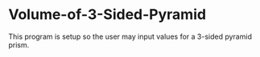 # Volume-of-3-Sided-Pyramid
This program is setup so the user 
may input values for a 3-sided pyramid prism.
